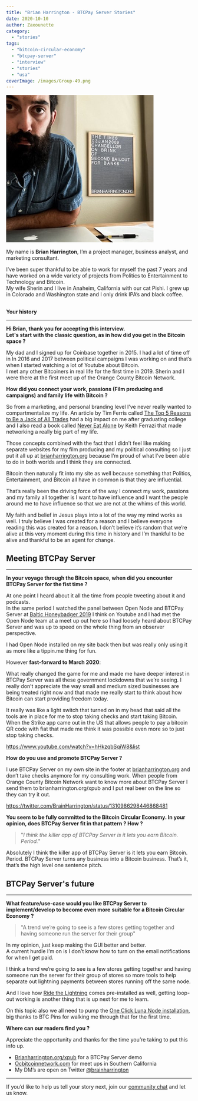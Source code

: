 ```yaml
---
title: "Brian Harrington - BTCPay Server Stories"
date: 2020-10-10
author: Zaxounette
category: 
  - "stories"
tags: 
  - "bitcoin-circular-economy"
  - "btcpay-server"
  - "interview"
  - "stories"
  - "usa"
coverImage: /images/Group-49.png
---
```


![Brian Harrington - BTCPay Server Stories](/images/Brian_Harrington.jpg "Brian Harrington - BTCPay Server Stories")

My name is **Brian Harrington**, I’m a project manager, business analyst, and marketing consultant.

I’ve been super thankful to be able to work for myself the past 7 years and have worked on a wide variety of projects from Politics to Entertainment to Technology and Bitcoin.  
My wife Sherin and I live in Anaheim, California with our cat Pishi. I grew up in Colorado and Washington state and I only drink IPA’s and black coffee.

##   
**Your history**

* * *

**Hi Brian, thank you for accepting this interview.**  
**Let's start with the classic question, as in how did you get in the Bitcoin space ?**

My dad and I signed up for Coinbase together in 2015. 
I had a lot of time off in In 2016 and 2017 between political campaigns I was working on and that’s when I started watching a lot of Youtube about Bitcoin.  
I met any other Bitcoiners in real life for the first time in 2019. Sherin and I were there at the first meet up of the Orange County Bitcoin Network.

**How did you connect your** **work, passions (Film producing and campaigns) and family life** **with Bitcoin ?**

So from a marketing, and personal branding level I’ve never really wanted to compartmentalize my life. An article by Tim Ferris called [The Top 5 Reasons to Be a Jack of All Trades](https://www.huffpost.com/entry/the-top-5-reasons-to-be-a_b_65847?guccounter=1) had a big impact on me after graduating college and I also read a book called [Never Eat Alone](https://www.amazon.com/Never-Eat-Alone-Secrets-Relationship/dp/0241004950) by Keith Ferrazi that made networking a really big part of my life.

Those concepts combined with the fact that I didn’t feel like making separate websites for my film producing and my political consulting so I just put it all up at [brianharrington.org](http://www.brianharrington.org/) because I’m proud of what I’ve been able to do in both worlds and I think they are connected.

Bitcoin then naturally fit into my site as well because something that Politics, Entertainment, and Bitcoin all have in common is that they are influential.

That’s really been the driving force of the way I connect my work, passions and my family all together is I want to have influence and I want the people around me to have influence so that we are not at the whims of this world.

My faith and belief in Jesus plays into a lot of the way my mind works as well. I truly believe I was created for a reason and I believe everyone reading this was created for a reason. I don’t believe it’s random that we’re alive at this very moment during this time in history and I’m thankful to be alive and thankful to be an agent for change.  
  

## **Meeting BTCPay Server**

* * *

**In your voyage through the Bitcoin space, when did you encounter BTCPay Server for the fist time ?**

At one point I heard about it all the time from people tweeting about it and podcasts.  
In the same period I watched the panel between Open Node and BTCPay Server at [Baltic Honeybadger 2019](https://blog.btcpayserver.org/btcpay-day-riga-2019-recap/) I think on Youtube and I had met the Open Node team at a meet up out here so I had loosely heard about BTCPay Server and was up to speed on the whole thing from an observer perspective.

I had Open Node installed on my site back then but was really only using it as more like a tippin.me thing for fun.

However **fast-forward to March 2020**:

What really changed the game for me and made me have deeper interest in BTCPay Server was all these government lockdowns that we’re seeing. I really don’t appreciate the way small and medium sized businesses are being treated right now and that made me really start to think about how Bitcoin can start providing freedom today.

It really was like a light switch that turned on in my head that said all the tools are in place for me to stop taking checks and start taking Bitcoin.  
When the Strike app came out in the US that allows people to pay a bitcoin QR code with fiat that made me think it was possible even more so to just stop taking checks.

https://www.youtube.com/watch?v=hHkzqbSqiW8&list

**How do you use and promote BTCPay Server ?**

I use BTCPay Server on my own site in the footer at [brianharrington.org](http://www.brianharrington.org/) and don’t take checks anymore for my consulting work. When people from Orange County Bitcoin Network want to know more about BTCPay Server I send them to brianharrington.org/xpub and I put real beer on the line so they can try it out.  

https://twitter.com/BrainHarrington/status/1310986298446868481

**You seem to be fully committed to the Bitcoin Circular Economy. In your opinion, does BTCPay Server fit in that pattern ? How ?**

> "_I think the killer app of BTCPay Server is it lets you earn Bitcoin. Period._"

Absolutely I think the killer app of BTCPay Server is it lets you earn Bitcoin. Period. BTCPay Server turns any business into a Bitcoin business. That’s it, that’s the high level one sentence pitch.  

## **BTCPay Server's future**

* * *

**What feature/use-case would you like BTCPay Server to implement/develop to become even more** **suitable for a Bitcoin Circular Economy ?**  
  

> "A trend we’re going to see is a few stores getting together and having someone run the server for their group"

  
In my opinion, just keep making the GUI better and better.  
A current hurdle I’m on is I don’t know how to turn on the email notifications for when I get paid.

I think a trend we’re going to see is a few stores getting together and having someone run the server for their group of stores so more tools to help separate out lightning payments between stores running off the same node.

And I love how [Ride the Lightning](https://github.com/Ride-The-Lightning/RTL#introduction) comes pre-installed as well, getting loop-out working is another thing that is up next for me to learn.

On this topic also we all need to pump the [One Click Luna Node installation](https://docs.btcpayserver.org/LunaNodeWebDeployment/#deploying-btcpay-lunanode-web-wizard), big thanks to BTC Pins for walking me through that for the first time.

**Where can our readers find you ?**

Appreciate the opportunity and thanks for the time you’re taking to put this info up.

- [Brianharrington.org/xpub](https://www.brianharrington.org/xpub) for a BTCPay Server demo
- [Ocbitcoinnetwork.com](http://Ocbitcoinnetwork.com) for meet ups in Southern California
- My DM’s are open on Twitter [@brainharrington](https://twitter.com/BrainHarrington)  
      
    

* * *

If you’d like to help us tell your story next, join our [community chat](https://chat.btcpayserver.org/btcpayserver/channels/content-creation) and let us know.
